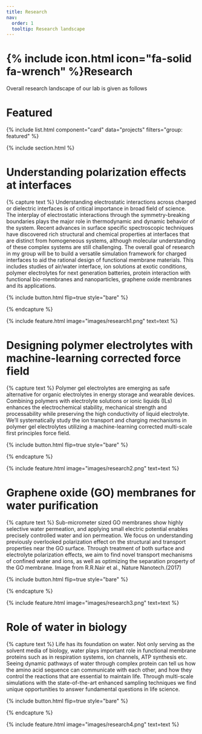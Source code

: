 ```yaml
---
title: Research
nav:
  order: 1
  tooltip: Research landscape
---
```


# {% include icon.html icon="fa-solid fa-wrench" %}Research

Overall research landscape of our lab is given as follows

# Featured

{% include list.html component="card" data="projects" filters="group: featured" %}

{% include section.html %}

# Understanding polarization effects at interfaces

{% capture text %}
Understanding electrostatic interactions across charged or dielectric interfaces is of critical importance in broad field of science. The interplay of electrostatic interactions through the symmetry-breaking boundaries plays the major role in thermodynamic and dynamic behavior of the system. Recent advances in surface specific spectroscopic techniques have discovered rich structural and chemical properties at interfaces that are distinct from homogeneous systems, although molecular understanding of these complex systems are still challenging. The overall goal of research in my group will be to build a versatile simulation framework for charged interfaces to aid the rational design of functional membrane materials. This includes studies of air/water interface, ion solutions at exotic conditions, polymer electrolytes for next generation batteries, protein interaction with functional bio-membranes and nanoparticles, graphene oxide membranes and its applications.

{%
  include button.html
  flip=true
  style="bare"
%}

{% endcapture %}

{%
  include feature.html
  image="images/research1.png"
  text=text
%}


# Designing polymer electrolytes with machine-learning corrected force field

{% capture text %}
Polymer gel electrolytes are emerging as safe alternative for organic electrolytes in energy storage and wearable devices. Combining polymers with electrolyte solutions or ionic liquids (ILs) enhances the electrochemical stability, mechanical strength and processability while preserving the high conductivity of liquid electrolyte. We’ll systematically study the ion transport and charging mechanisms in polymer gel electrolytes utilizing a machine-learning corrected multi-scale first principles force field.

{%
  include button.html
  flip=true
  style="bare"
%}

{% endcapture %}

{%
  include feature.html
  image="images/research2.png"
  text=text
%}

# Graphene oxide (GO) membranes for water purification

{% capture text %}
Sub-micrometer sized GO membranes show highly selective water permeation, and applying small electric potential enables precisely controlled water and ion permeation. We focus on understanding previously overlooked polarization effect on the structural and transport properties near the GO surface. Through treatment of both surface and electrolyte polarization effects, we aim to find novel transport mechanisms of confined water and ions, as well as optimizing the separation property of the GO membrane.
Image from R.R.Nair et al., Nature Nanotech.(2017)

{%
  include button.html
  flip=true
  style="bare"
%}

{% endcapture %}

{%
  include feature.html
  image="images/research3.png"
  text=text
%}

# Role of water in biology

{% capture text %}
Life has its foundation on water. Not only serving as the solvent media of biology, water plays important role in functional membrane proteins such as in respiration systems, ion channels, ATP synthesis etc. Seeing dynamic pathways of water through complex protein can tell us how the amino acid sequence can communicate with each other, and how they control the reactions that are essential to maintain life. Through multi-scale simulations with the state-of-the-art enhanced sampling techniques we find unique opportunities to answer fundamental questions in life science.

{%
  include button.html
  flip=true
  style="bare"
%}

{% endcapture %}

{%
  include feature.html
  image="images/research4.png"
  text=text
%}
